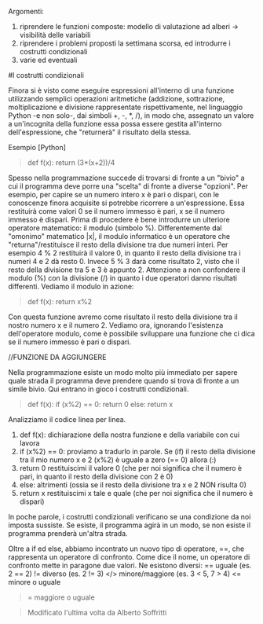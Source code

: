 Argomenti:

1. riprendere le funzioni composte: modello di valutazione ad alberi -> visibilità delle variabili
2. riprendere i problemi proposti la settimana scorsa, ed introdurre i costrutti condizionali
3. varie ed eventuali 

#I costrutti condizionali

Finora si è visto come eseguire espressioni all'interno di una funzione utilizzando semplici operazioni aritmetiche (addizione, sottrazione, moltiplicazione e divisione rappresentate rispettivamente, nel linguaggio Python -e non solo-, dai simboli +, -, *, /), in modo che, assegnato un valore a un'incognita della funzione essa possa essere gestita all'interno dell'espressione, che "returnerà" il risultato della stessa.

Esempio [Python]

>   def f(x):
       return (3*(x+2))/4

Spesso nella programmazione succede di trovarsi di fronte a un "bivio" a cui il programma deve porre una "scelta" di fronte a diverse "opzioni". Per esempio, per capire se un numero intero x è pari o dispari, con le conoscenze finora acquisite si potrebbe ricorrere a un'espressione. Essa restituirà come valori 0 se il numero immesso è pari, x se il numero immesso è dispari. Prima di procedere è bene introdurre un ulteriore operatore matematico: il modulo (simbolo %). Differentemente dal "omonimo" matematico |x|, il modulo informatico è un operatore che "returna"/restituisce il resto della divisione tra due numeri interi. Per esempio 4 % 2 restituirà il valore 0, in quanto il resto della divisione tra i numeri 4 e 2 dà resto 0.
Invece 5 % 3 darà come risultato 2, visto che il resto della divisione tra 5 e 3 è appunto 2. Attenzione a non confondere il modulo (%) con la divisione (/) in quanto i due operatori danno risultati differenti. Vediamo il modulo in azione:

>   def f(x):
        return x%2

Con questa funzione avremo come risultato il resto della divisione tra il nostro numero x e il numero 2.
Vediamo ora, ignorando l'esistenza dell'operatore modulo, come è possibile sviluppare una funzione che ci dica se il numero immesso è pari o dispari.

//FUNZIONE DA AGGIUNGERE

Nella programmazione esiste un modo molto più immediato per sapere quale strada il programma deve prendere quando si trova di fronte a un simile bivio. Qui entrano in gioco i costrutti condizionali.

>   def f(x):
        if (x%2) == 0:
            return 0
        else:
            return x
        
Analizziamo il codice linea per linea.
1.	def f(x):    dichiarazione della nostra funzione e della variabile con cui lavora
2.	if (x%2) == 0:  proviamo a tradurlo in parole. Se (if) il resto della divisione tra il mio numero x e 2 (x%2) è uguale a zero (== 0) allora (:)
3.	return 0    restituiscimi il valore 0 (che per noi significa che il numero è pari, in quanto il resto della divisione con 2 è 0)
4.	else:    altrimenti (ossia se il resto della divisione tra x e 2 NON risulta 0)
5.	return x    restituiscimi x tale e quale (che per noi significa che il numero è dispari)

In poche parole, i costrutti condizionali verificano se una condizione da noi imposta sussiste. Se esiste, il programma agirà in un modo, se non esiste il programma prenderà un'altra strada.

Oltre a if ed else, abbiamo incontrato un nuovo tipo di operatore, ==, che rappresenta un operatore di confronto. Come dice il nome, un operatore di confronto mette in paragone due valori. Ne esistono diversi:
== uguale   (es. 2 == 2)
!= diverso  (es. 2 != 3)
</>  minore/maggiore   (es. 3 < 5, 7 > 4)
<= minore o uguale
>= maggiore o uguale

> Modificato l'ultima volta da Alberto Soffritti

